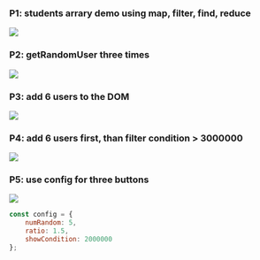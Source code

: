 ### P1: students arrary demo using map, filter, find, reduce

![](https://i.imgur.com/dE48VAF.png)

### P2: getRandomUser three times

![](https://i.imgur.com/f6auSC3.png)

### P3: add 6 users to the DOM

![](https://i.imgur.com/RMRfm0K.png)

### P4: add 6 users first, than filter condition > 3000000

![](https://i.imgur.com/PNNcih7.png)

### P5: use config for three buttons 

![](https://upload.cc/i1/2022/03/30/KN6G8L.png
)

```js
const config = {
    numRandom: 5,
    ratio: 1.5,
    showCondition: 2000000
};
```